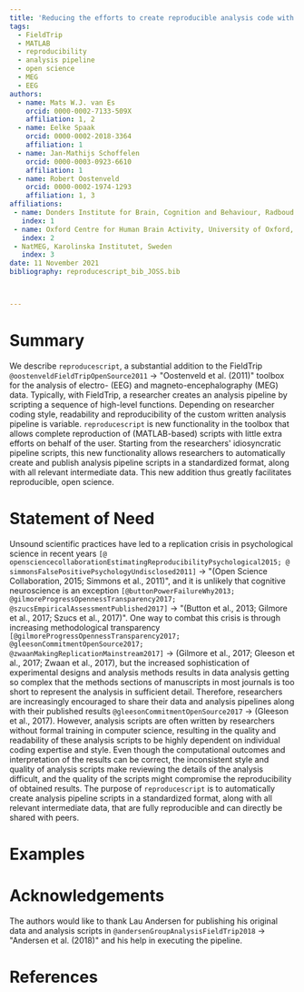 ```yaml
---
title: 'Reducing the efforts to create reproducible analysis code with FieldTrip'
tags:
  - FieldTrip
  - MATLAB
  - reproducibility
  - analysis pipeline
  - open science
  - MEG
  - EEG
authors:
  - name: Mats W.J. van Es
    orcid: 0000-0002-7133-509X
    affiliation: 1, 2
  - name: Eelke Spaak
    orcid: 0000-0002-2018-3364
    affiliation: 1
  - name: Jan-Mathijs Schoffelen
    orcid: 0000-0003-0923-6610
    affiliation: 1
  - name: Robert Oostenveld
    orcid: 0000-0002-1974-1293
    affiliation: 1, 3
affiliations:
 - name: Donders Institute for Brain, Cognition and Behaviour, Radboud University 	Nijmegen, The Netherlands
   index: 1
 - name: Oxford Centre for Human Brain Activity, University of Oxford, United Kingdom
   index: 2
 - NatMEG, Karolinska Institutet, Sweden
   index: 3
date: 11 November 2021
bibliography: reproducescript_bib_JOSS.bib



---
```


# Summary

We describe `reproducescript`, a substantial addition to the FieldTrip `@oostenveldFieldTripOpenSource2011` -> "Oostenveld et al. (2011)" toolbox for the analysis of electro- (EEG) and magneto-encephalography (MEG) data. Typically, with FieldTrip, a researcher creates an analysis pipeline by scripting a sequence of high-level functions. Depending on researcher coding style, readability and reproducibility of the custom written analysis pipeline is variable. `reproducescript` is new functionality in the toolbox that allows complete reproduction of (MATLAB-based) scripts with little extra efforts on behalf of the user. Starting from the researchers' idiosyncratic pipeline scripts, this new functionality allows researchers to automatically create and publish analysis pipeline scripts in a standardized format, along with all relevant intermediate data. This new addition thus greatly facilitates reproducible, open science.


# Statement of Need

Unsound scientific practices have led to a replication crisis in psychological science in recent years `[@ opensciencecollaborationEstimatingReproducibilityPsychological2015; @ simmonsFalsePositivePsychologyUndisclosed2011]` -> "(Open Science Collaboration, 2015; Simmons et al., 2011)", and it is unlikely that cognitive neuroscience is an exception `[@buttonPowerFailureWhy2013; @gilmoreProgressOpennessTransparency2017; @szucsEmpiricalAssessmentPublished2017]` -> "(Button et al., 2013; Gilmore et al., 2017; Szucs et al., 2017)". One way to combat this crisis is through increasing methodological transparency `[@gilmoreProgressOpennessTransparency2017; @gleesonCommitmentOpenSource2017; @zwaanMakingReplicationMainstream2017]` -> (Gilmore et al., 2017; Gleeson et al., 2017; Zwaan et al., 2017), but the increased sophistication of experimental designs and analysis methods results in data analysis getting so complex that the methods sections of manuscripts in most journals is too short to represent the analysis in sufficient detail. Therefore, researchers are increasingly encouraged to share their data and analysis pipelines along with their published results `@gleesonCommitmentOpenSource2017` -> (Gleeson et al., 2017). However, analysis scripts are often written by researchers without formal training in computer science, resulting in the quality and readability of these analysis scripts to be highly dependent on individual coding expertise and style. Even though the computational outcomes and interpretation of the results can be correct, the inconsistent style and quality of analysis scripts make reviewing the details of the analysis difficult, and the quality of the scripts might compromise the reproducibility of obtained results. The purpose of `reproducescript` is to automatically create analysis pipeline scripts in a standardized format, along with all relevant intermediate data, that are fully reproducible and can directly be shared with peers.


# Examples



# Acknowledgements

The authors would like to thank Lau Andersen for publishing his original data and analysis scripts in `@andersenGroupAnalysisFieldTrip2018`  ->  "Andersen et al. (2018)" and his help in executing the pipeline.

# References
